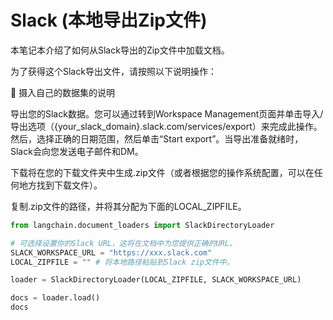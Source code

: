 # Slack (本地导出Zip文件)

本笔记本介绍了如何从Slack导出的Zip文件中加载文档。

为了获得这个Slack导出文件，请按照以下说明操作：

🧑 摄入自己的数据集的说明

导出您的Slack数据。您可以通过转到Workspace Management页面并单击导入/导出选项（{your_slack_domain}.slack.com/services/export）来完成此操作。然后，选择正确的日期范围，然后单击“Start export”。当导出准备就绪时，Slack会向您发送电子邮件和DM。

下载将在您的下载文件夹中生成.zip文件（或者根据您的操作系统配置，可以在任何地方找到下载文件）。

复制.zip文件的路径，并将其分配为下面的LOCAL_ZIPFILE。

``` python
from langchain.document_loaders import SlackDirectoryLoader
```

``` python
# 可选择设置你的Slack URL，这将在文档中为您提供正确的URL。
SLACK_WORKSPACE_URL = "https://xxx.slack.com"
LOCAL_ZIPFILE = "" # 将本地路径粘贴到Slack zip文件中。

loader = SlackDirectoryLoader(LOCAL_ZIPFILE, SLACK_WORKSPACE_URL)
```

``` python
docs = loader.load()
docs
```